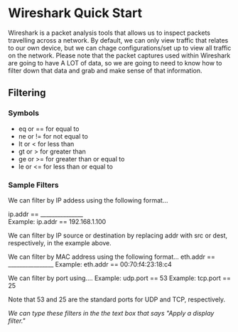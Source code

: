 <h1>Wireshark Quick Start</h1>


<p>Wireshark is a packet analysis tools that allows us to inspect packets travelling across a network. By default, we can only view traffic 
that relates to our own device, but we can chage configurations/set up to view all traffic on the network. Please note that the packet captures
used within Wireshark are going to have A LOT of data, so we are going to need to know how to filter down that data and grab and make sense of that
information. 
</p>

<h2>Filtering</h2>
<h3>Symbols</h3>
<ul>
  <li>eq or == for equal to</li>
  <li>ne or != for not equal to</li>
  <li>lt or < for less than</li>
  <li>gt or > for greater than</li>
  <li>ge or >= for greater than or equal to</li>
  <li>le or <= for less than or equal to</li>
</ul>

<h3>Sample Filters</h3>
<p>
We can filter by IP addess using the following format...

ip.addr == _______________  
Example: ip.addr == 192.168.1.100 

We can filter by IP source or destination by replacing addr with src or dest, respectively, in the example above. 

We can filter by MAC address using the following format...
eth.addr == ________________
Example: eth.addr == 00:70:f4:23:18:c4


We can filter by port using....
Example: udp.port == 53 
Example: tcp.port == 25 

Note that 53 and 25 are the standard ports for UDP and TCP, respectively. 

<em>We can type these filters in the the text box that says "Apply a display filter." </em>
</p>


